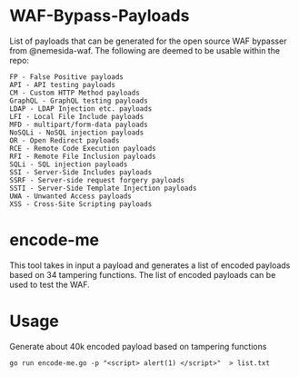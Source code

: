 # WAF-Bypass-Payloads
List of payloads that can be generated for the open source WAF bypasser from @nemesida-waf. The following are deemed to be usable within the repo:
```
FP - False Positive payloads
API - API testing payloads
CM - Custom HTTP Method payloads
GraphQL - GraphQL testing payloads
LDAP - LDAP Injection etc. payloads
LFI - Local File Include payloads
MFD - multipart/form-data payloads
NoSQLi - NoSQL injection payloads
OR - Open Redirect payloads
RCE - Remote Code Execution payloads
RFI - Remote File Inclusion payloads
SQLi - SQL injection payloads
SSI - Server-Side Includes payloads
SSRF - Server-side request forgery payloads
SSTI - Server-Side Template Injection payloads
UWA - Unwanted Access payloads
XSS - Cross-Site Scripting payloads
```

# encode-me
This tool takes in input a payload and generates a list of encoded payloads based on 34 tampering functions.
The list of encoded payloads can be used to test the WAF.


# Usage

Generate about 40k encoded payload based on tampering functions
```
go run encode-me.go -p "<script> alert(1) </script>"  > list.txt
```
